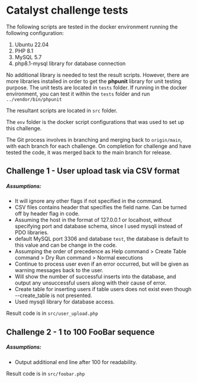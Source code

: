 # Catalyst challenge tests

The following scripts are tested in the docker environment running the following configuration:
1. Ubuntu 22.04
2. PHP 8.1
3. MySQL 5.7
4. php8.1-mysql library for database connection

No additional library is needed to test the result scripts. However, there are more libraries installed in order to get the **phpunit** library for unit testing purpose. The unit tests are located in `tests` folder. If running in the docker environment, you can test it within the `tests` folder and run `../vendor/bin/phpunit`

The resultant scripts are located in `src` folder.

The `env` folder is the docker script configurations that was used to set up this challenge.

The Git process involves in branching and merging back to `origin/main`, with each branch for each challenge. On completion for challenge and have tested the code, it was merged back to the main branch for release.

## Challenge 1 - User upload task via CSV format

##### Assumptions:
* It will ignore any other flags if not specified in the command.
* CSV files contains header that specifies the field name. Can be turned off by header flag in code.
* Assuming the host in the format of 127.0.0.1 or localhost, without specifying port and database schema, since I used mysqli instead of PDO libraries.
* default MySQL port 3306 and database `test`, the database is default to this value and can be change in the code.
* Assumping the order of precedence as Help command > Create Table command > Dry Run command > Normal executions
* Continue to process user even if an error occurred, but will be given as warning messages back to the user.
* Will show the number of successful inserts into the database, and output any unsuccessful users along with their cause of error.
* Create table for inserting users if table users does not exist even though --create_table is not presented.
* Used mysqli library for database access.

Result code is in `src/user_upload.php`

## Challenge 2 - 1 to 100 FooBar sequence

##### Assumptions:
* Output additional end line after 100 for readability.

Result code is in `src/foobar.php`

